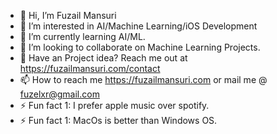 - 👋 Hi, I’m Fuzail Mansuri
- 👀 I’m interested in AI/Machine Learning/iOS Development
- 🌱 I’m currently learning AI/ML.
- 💞️ I’m looking to collaborate on Machine Learning Projects.
- 💬 Have an Project idea? Reach me out at https://fuzailmansuri.com/contact
- 📫 How to reach me https://fuzailmansuri.com or mail me @ fuzelxr@gmail.com
- ⚡ Fun fact 1: I prefer apple music over spotify.
- ⚡ Fun fact 1: MacOs is better than Windows OS.
<!---
fuz3l/fuz3l is a ✨ special ✨ repository because its `README.md` (this file) appears on your GitHub profile.
You can click the Preview link to take a look at your changes.
--->
